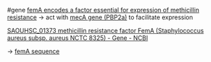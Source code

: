 #gene
[femA encodes a factor essential for expression of methicillin resistance](https://journals.asm.org/doi/epdf/10.1128/jb.173.11.3507-3513.1991)
-> act with [mecA gene (PBP2a)](mecA%20gene%20(PBP2a).md) to facilitate expression

[SAOUHSC\_01373 methicillin resistance factor FemA (Staphylococcus aureus subsp. aureus NCTC 8325) - Gene - NCBI](https://www.ncbi.nlm.nih.gov/gene/3920782)

-> [femA sequence](../DNA%20sequences/femA%20sequence.md)